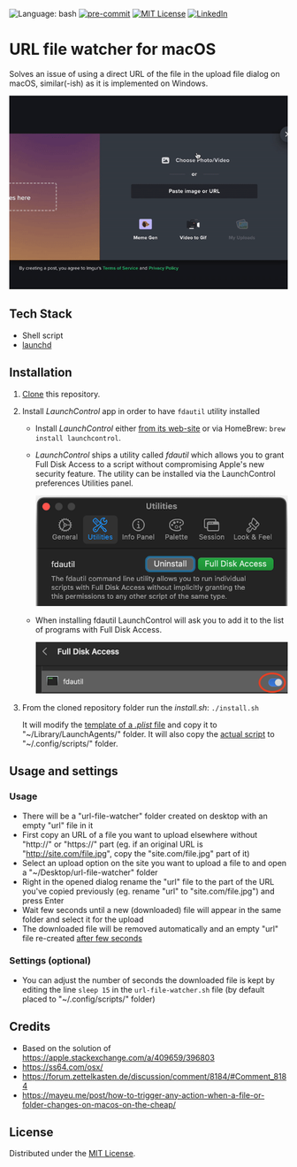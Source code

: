 ![Language: bash][language-shield]
[![pre-commit](https://img.shields.io/badge/pre--commit-enabled-brightgreen?logo=pre-commit)](https://github.com/pre-commit/pre-commit)
[![MIT License][license-shield]][license-url]
[![LinkedIn][linkedin-shield]][linkedin-url]

# URL file watcher for macOS

Solves an issue of using a direct URL of the file in the upload file dialog on macOS, similar(-ish) as it is implemented on Windows.

![somefile](images/../img/macos-upload-demo.gif)

## Tech Stack

- Shell script
- [launchd](https://www.launchd.info/)

## Installation

1. [Clone](https://docs.github.com/en/repositories/creating-and-managing-repositories/cloning-a-repository) this repository.

1. Install _LaunchControl_ app in order to have `fdautil` utility installed

    - Install _LaunchControl_ either [from its web-site](https://www.soma-zone.com/LaunchControl/) or via HomeBrew: `brew install launchcontrol`.

    - _LaunchControl_ ships a utility called _fdautil_ which allows you to grant Full Disk Access to a script without compromising Apple's new security feature. The utility can be installed via the LaunchControl preferences Utilities panel.

        ![fdautil-install](./img/fdautil-install.png)

    - When installing fdautil LaunchControl will ask you to add it to the list of programs with Full Disk Access.

        ![fdautil-full-disk-access](./img/fdautil-full-disk-access.png)

1. From the cloned repository folder run the _install.sh_: `./install.sh`

    It will modify the [template of a _.plist_ file](./source/input.plist) and copy it to "~/Library/LaunchAgents/" folder. It will also copy the [actual script](source/url-file-watcher.sh) to "~/.config/scripts/" folder.

## Usage and settings

### Usage

- There will be a "url-file-watcher" folder created on desktop with an empty "url" file in it
- First copy an URL of a file you want to upload elsewhere without "http://" or "https://" part (eg. if an original URL is "http://site.com/file.jpg", copy the "site.com/file.jpg" part of it)
- Select an upload option on the site you want to upload a file to and open a "~/Desktop/url-file-watcher" folder
- Right in the opened dialog rename the "url" file to the part of the URL you've copied previously (eg. rename "url" to "site.com/file.jpg") and press Enter
- Wait few seconds until a new (downloaded) file will appear in the same folder and select it for the upload
- The downloaded file will be removed automatically and an empty "url" file re-created [after few seconds](#settings-optional)

### Settings (optional)

- You can adjust the number of seconds the downloaded file is kept by editing the line `sleep 15` in the `url-file-watcher.sh` file (by default placed to "~/.config/scripts/" folder)

## Credits

- Based on the solution of <https://apple.stackexchange.com/a/409659/396803>
- <https://ss64.com/osx/>
- <https://forum.zettelkasten.de/discussion/comment/8184/#Comment_8184>
- <https://mayeu.me/post/how-to-trigger-any-action-when-a-file-or-folder-changes-on-macos-on-the-cheap/>

## License

Distributed under the [MIT License](./LICENSE).

<!-- MARKDOWN LINKS & IMAGES -->
[language-shield]: https://img.shields.io/badge/-Made%20with%20Bash-green?logo=gnu-bash&logoColor=black
[license-shield]: https://img.shields.io/github/license/andrejkurusiov/project-template
[license-url]: ./LICENSE
[linkedin-shield]: https://img.shields.io/badge/LinkedIn-Profile-informational?style=flat&logo=linkedin
[linkedin-url]: https://www.linkedin.com/in/andrejkurusiov/
